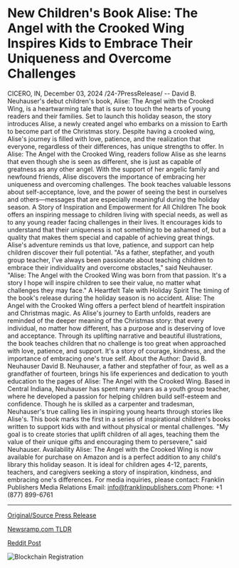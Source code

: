 # New Children's Book Alise: The Angel with the Crooked Wing Inspires Kids to Embrace Their Uniqueness and Overcome Challenges

CICERO, IN, December 03, 2024 /24-7PressRelease/ -- David B. Neuhauser's debut children's book, Alise: The Angel with the Crooked Wing, is a heartwarming tale that is sure to touch the hearts of young readers and their families. Set to launch this holiday season, the story introduces Alise, a newly created angel who embarks on a mission to Earth to become part of the Christmas story. Despite having a crooked wing, Alise's journey is filled with love, patience, and the realization that everyone, regardless of their differences, has unique strengths to offer.  In Alise: The Angel with the Crooked Wing, readers follow Alise as she learns that even though she is seen as different, she is just as capable of greatness as any other angel. With the support of her angelic family and newfound friends, Alise discovers the importance of embracing her uniqueness and overcoming challenges. The book teaches valuable lessons about self-acceptance, love, and the power of seeing the best in ourselves and others—messages that are especially meaningful during the holiday season.  A Story of Inspiration and Empowerment for All Children The book offers an inspiring message to children living with special needs, as well as to any young reader facing challenges in their lives. It encourages kids to understand that their uniqueness is not something to be ashamed of, but a quality that makes them special and capable of achieving great things. Alise's adventure reminds us that love, patience, and support can help children discover their full potential.  "As a father, stepfather, and youth group teacher, I've always been passionate about teaching children to embrace their individuality and overcome obstacles," said Neuhauser. "Alise: The Angel with the Crooked Wing was born from that passion. It's a story I hope will inspire children to see their value, no matter what challenges they may face."  A Heartfelt Tale with Holiday Spirit The timing of the book's release during the holiday season is no accident. Alise: The Angel with the Crooked Wing offers a perfect blend of heartfelt inspiration and Christmas magic. As Alise's journey to Earth unfolds, readers are reminded of the deeper meaning of the Christmas story: that every individual, no matter how different, has a purpose and is deserving of love and acceptance.  Through its uplifting narrative and beautiful illustrations, the book teaches children that no challenge is too great when approached with love, patience, and support. It's a story of courage, kindness, and the importance of embracing one's true self.  About the Author: David B. Neuhauser David B. Neuhauser, a father and stepfather of four, as well as a grandfather of fourteen, brings his life experiences and dedication to youth education to the pages of Alise: The Angel with the Crooked Wing. Based in Central Indiana, Neuhauser has spent many years as a youth group teacher, where he developed a passion for helping children build self-esteem and confidence. Though he is skilled as a carpenter and tradesman, Neuhauser's true calling lies in inspiring young hearts through stories like Alise's. This book marks the first in a series of inspirational children's books written to support kids with and without physical or mental challenges.  "My goal is to create stories that uplift children of all ages, teaching them the value of their unique gifts and encouraging them to persevere," said Neuhauser.  Availability Alise: The Angel with the Crooked Wing is now available for purchase on Amazon and is a perfect addition to any child's library this holiday season. It is ideal for children ages 4-12, parents, teachers, and caregivers seeking a story of inspiration, kindness, and embracing one's differences.  For media inquiries, please contact: Franklin Publishers Media Relations Email: info@franklinpublishers.com Phone: +1 (877) 899-6761 

---

[Original/Source Press Release](https://www.24-7pressrelease.com/press-release/516717/new-childrens-book-alise-the-angel-with-the-crooked-wing-inspires-kids-to-embrace-their-uniqueness-and-overcome-challenges)
                    

[Newsramp.com TLDR](https://newsramp.com/curated-news/david-b-neuhauser-s-debut-children-s-book-alise-the-angel-with-the-crooked-wing/ebcc4bf301a369f6a277df90b4270181) 

 



[Reddit Post](https://www.reddit.com/r/BookNews/comments/1h5ip1n/david_b_neuhausers_debut_childrens_book_alise_the/) 



![Blockchain Registration](https://cdn.newsramp.app/24-7PressRelease/qrcode/2412/3/iconNLDx.webp)